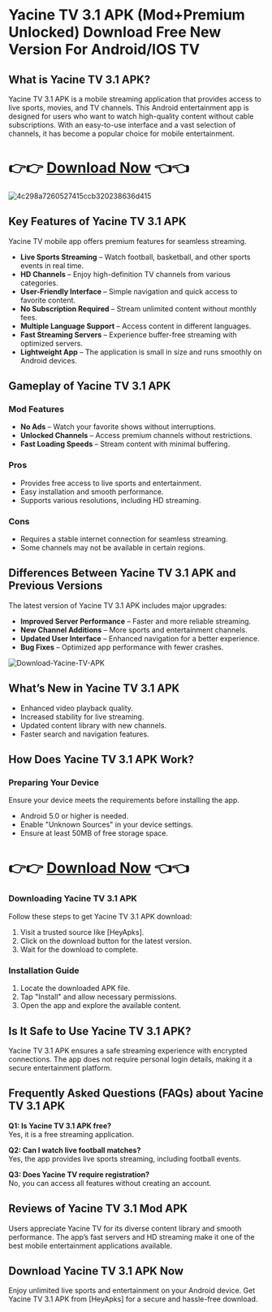# Yacine TV 3.1 APK (Mod+Premium Unlocked) Download Free New Version For Android/IOS TV

## What is Yacine TV 3.1 APK?
Yacine TV 3.1 APK is a mobile streaming application that provides access to live sports, movies, and TV channels. This Android entertainment app is designed for users who want to watch high-quality content without cable subscriptions. With an easy-to-use interface and a vast selection of channels, it has become a popular choice for mobile entertainment.

# **👉👉 [Download Now](https://heyapks.com/) 👈👈**

![4c298a7260527415ccb320238636d415](https://github.com/user-attachments/assets/40dafb6a-c028-4fa5-bb37-b1f358763322)

## Key Features of Yacine TV 3.1 APK
Yacine TV mobile app offers premium features for seamless streaming.

- **Live Sports Streaming** – Watch football, basketball, and other sports events in real time.
- **HD Channels** – Enjoy high-definition TV channels from various categories.
- **User-Friendly Interface** – Simple navigation and quick access to favorite content.
- **No Subscription Required** – Stream unlimited content without monthly fees.
- **Multiple Language Support** – Access content in different languages.
- **Fast Streaming Servers** – Experience buffer-free streaming with optimized servers.
- **Lightweight App** – The application is small in size and runs smoothly on Android devices.

## Gameplay of Yacine TV 3.1 APK
### Mod Features
- **No Ads** – Watch your favorite shows without interruptions.
- **Unlocked Channels** – Access premium channels without restrictions.
- **Fast Loading Speeds** – Stream content with minimal buffering.

### Pros
- Provides free access to live sports and entertainment.
- Easy installation and smooth performance.
- Supports various resolutions, including HD streaming.

### Cons
- Requires a stable internet connection for seamless streaming.
- Some channels may not be available in certain regions.

## Differences Between Yacine TV 3.1 APK and Previous Versions
The latest version of Yacine TV 3.1 APK includes major upgrades:

- **Improved Server Performance** – Faster and more reliable streaming.
- **New Channel Additions** – More sports and entertainment channels.
- **Updated User Interface** – Enhanced navigation for a better experience.
- **Bug Fixes** – Optimized app performance with fewer crashes.

![Download-Yacine-TV-APK](https://github.com/user-attachments/assets/9f01af03-4371-44d6-99f2-87e46762b43d)

## What’s New in Yacine TV 3.1 APK
- Enhanced video playback quality.
- Increased stability for live streaming.
- Updated content library with new channels.
- Faster search and navigation features.

## How Does Yacine TV 3.1 APK Work?
### Preparing Your Device
Ensure your device meets the requirements before installing the app.

- Android 5.0 or higher is needed.
- Enable "Unknown Sources" in your device settings.
- Ensure at least 50MB of free storage space.

# **👉👉 [Download Now](https://heyapks.com/) 👈👈**

### Downloading Yacine TV 3.1 APK
Follow these steps to get Yacine TV 3.1 APK download:

1. Visit a trusted source like [HeyApks].
2. Click on the download button for the latest version.
3. Wait for the download to complete.

### Installation Guide
1. Locate the downloaded APK file.
2. Tap "Install" and allow necessary permissions.
3. Open the app and explore the available content.

## Is It Safe to Use Yacine TV 3.1 APK?
Yacine TV 3.1 APK ensures a safe streaming experience with encrypted connections. The app does not require personal login details, making it a secure entertainment platform.

## Frequently Asked Questions (FAQs) about Yacine TV 3.1 APK
**Q1: Is Yacine TV 3.1 APK free?**  
Yes, it is a free streaming application.

**Q2: Can I watch live football matches?**  
Yes, the app provides live sports streaming, including football events.

**Q3: Does Yacine TV require registration?**  
No, you can access all features without creating an account.

## Reviews of Yacine TV 3.1 Mod APK
Users appreciate Yacine TV for its diverse content library and smooth performance. The app’s fast servers and HD streaming make it one of the best mobile entertainment applications available.

## Download Yacine TV 3.1 APK Now
Enjoy unlimited live sports and entertainment on your Android device. Get Yacine TV 3.1 APK from [HeyApks] for a secure and hassle-free download.
